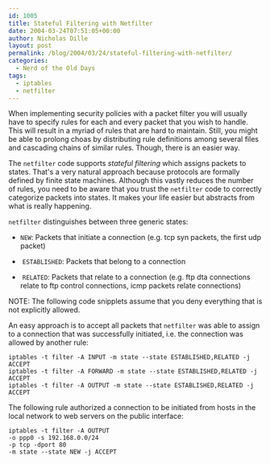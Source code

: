 ```yaml
---
id: 1005
title: Stateful Filtering with Netfilter
date: 2004-03-24T07:51:05+00:00
author: Nicholas Dille
layout: post
permalink: /blog/2004/03/24/stateful-filtering-with-netfilter/
categories:
  - Nerd of the Old Days
tags:
  - iptables
  - netfilter
---
```

When implementing security policies with a packet filter you will usually have to specify rules for each and every packet that you wish to handle. This will result in a myriad of rules that are hard to maintain. Still, you might be able to prolong choas by distributing rule definitions among several files and cascading chains of similar rules. Though, there is an easier way.<!--more-->

The `netfilter` code supports _stateful filtering_ which assigns packets to states. That's a very natural approach because protocols are formally defined by finite state machines. Although this vastly reduces the number of rules, you need to be aware that you trust the `netfilter` code to correctly categorize packets into states. It makes your life easier but abstracts from what is really happening.

`netfilter` distinguishes between three generic states:

  * `NEW`: Packets that initiate a connection (e.g. tcp syn packets, the first udp packet)

  *  `ESTABLISHED`: Packets that belong to a connection

  *  `RELATED`: Packets that relate to a connection (e.g. ftp dta connections relate to ftp control connections, icmp packets relate connections)

NOTE: The following code snipplets assume that you deny everything that is not explicitly allowed.

An easy approach is to accept all packets that `netfilter` was able to assign to a connection that was successfully initiated, i.e. the connection was allowed by another rule:

```
iptables -t filter -A INPUT -m state --state ESTABLISHED,RELATED -j ACCEPT
iptables -t filter -A FORWARD -m state --state ESTABLISHED,RELATED -j ACCEPT
iptables -t filter -A OUTPUT -m state --state ESTABLISHED,RELATED -j ACCEPT
```

The following rule authorized a connection to be initiated from hosts in the local network to web servers on the public interface:

```
iptables -t filter -A OUTPUT
-o ppp0 -s 192.168.0.0/24
-p tcp -dport 80
-m state --state NEW -j ACCEPT
```